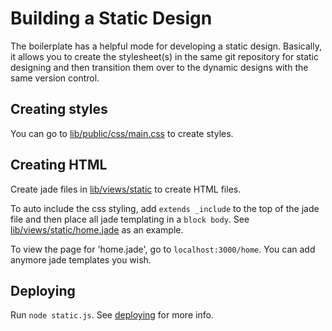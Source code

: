 Building a Static Design
=============

The boilerplate has a helpful mode for developing a static design. Basically, it allows you to create the stylesheet(s) in the same git repository for static designing and then transition them over to the dynamic designs with the same version control.


## Creating styles

You can go to [lib/public/css/main.css](../lib/public/css/main.css) to create styles.

## Creating HTML

Create jade files in [lib/views/static](../lib/views/static) to create HTML files.

To auto include the css styling, add `extends _include` to the top of the jade file and then place all jade templating in a `block body`. See [lib/views/static/home.jade](../lib/views/static/home.jade) as an example.

To view the page for 'home.jade', go to `localhost:3000/home`. You can add anymore jade templates you wish.

## Deploying

Run `node static.js`. See [deploying](deploying.md) for more info.

